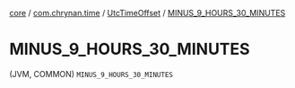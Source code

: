 [core](../../index.md) / [com.chrynan.time](../index.md) / [UtcTimeOffset](index.md) / [MINUS_9_HOURS_30_MINUTES](./-m-i-n-u-s_9_-h-o-u-r-s_30_-m-i-n-u-t-e-s.md)

# MINUS_9_HOURS_30_MINUTES

(JVM, COMMON) `MINUS_9_HOURS_30_MINUTES`